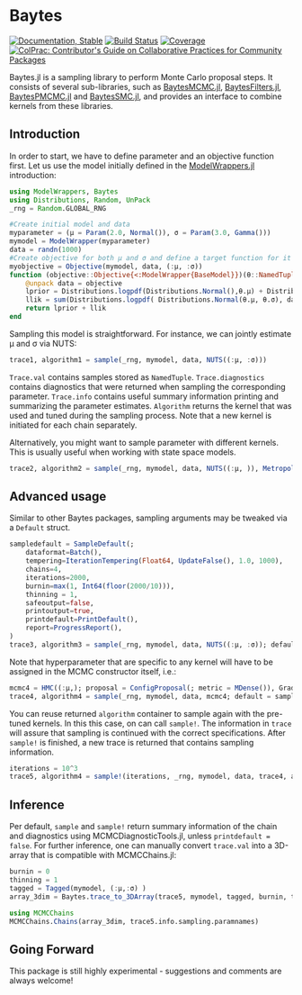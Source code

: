 # Baytes

<!---
![logo](docs/src/assets/logo.svg)
[![CI](xxx)](xxx)
[![arXiv article](xxx)](xxx)
-->

[![Documentation, Stable](https://img.shields.io/badge/docs-stable-blue.svg)](https://paschermayr.github.io/Baytes.jl/)
[![Build Status](https://github.com/paschermayr/Baytes.jl/actions/workflows/CI.yml/badge.svg?branch=main)](https://github.com/paschermayr/Baytes.jl/actions/workflows/CI.yml?query=branch%3Amain)
[![Coverage](https://codecov.io/gh/paschermayr/Baytes.jl/branch/main/graph/badge.svg)](https://codecov.io/gh/paschermayr/Baytes.jl)
[![ColPrac: Contributor's Guide on Collaborative Practices for Community Packages](https://img.shields.io/badge/ColPrac-Contributor's%20Guide-blueviolet)](https://github.com/SciML/ColPrac)

Baytes.jl is a sampling library to perform Monte Carlo proposal steps. It consists of several sub-libraries, such as [BaytesMCMC.jl](https://github.com/paschermayr/BaytesMCMC.jl), [BaytesFilters.jl](https://github.com/paschermayr/BaytesFilters.jl), [BaytesPMCMC.jl](https://github.com/paschermayr/BaytesPMCMC.jl) and [BaytesSMC.jl](https://github.com/paschermayr/BaytesSMC.jl), and provides an interface to combine kernels from these libraries.

## Introduction

In order to start, we have to define parameter and an objective function first. Let us use the model initially defined in the [ModelWrappers.jl](https://github.com/paschermayr/ModelWrappers.jl) introduction:

``` julia
using ModelWrappers, Baytes
using Distributions, Random, UnPack
_rng = Random.GLOBAL_RNG

#Create initial model and data
myparameter = (μ = Param(2.0, Normal()), σ = Param(3.0, Gamma()))
mymodel = ModelWrapper(myparameter)
data = randn(1000)
#Create objective for both μ and σ and define a target function for it
myobjective = Objective(mymodel, data, (:μ, :σ))
function (objective::Objective{<:ModelWrapper{BaseModel}})(θ::NamedTuple)
	@unpack data = objective
	lprior = Distributions.logpdf(Distributions.Normal(),θ.μ) + Distributions.logpdf(Distributions.Exponential(), θ.σ)
    llik = sum(Distributions.logpdf( Distributions.Normal(θ.μ, θ.σ), data[iter] ) for iter in eachindex(data))
	return lprior + llik
end
```

Sampling this model is straightforward. For instance, we can jointly estimate μ and σ via NUTS:
``` julia
trace1, algorithm1 = sample(_rng, mymodel, data, NUTS((:μ, :σ)))
```

`Trace.val` contains samples stored as `NamedTuple`. `Trace.diagnostics` contains diagnostics that were returned when sampling the corresponding parameter. `Trace.info` contains useful summary information printing and summarizing the parameter estimates. `Algorithm` returns the kernel that was used and tuned during the sampling process. Note that a new kernel is initiated for each chain separately.

Alternatively, you might want to sample parameter with different kernels. This is usually useful when working with state space models.
``` julia
trace2, algorithm2 = sample(_rng, mymodel, data, NUTS((:μ, )), Metropolis( (:σ,) ))
```

## Advanced usage

Similar to other Baytes packages, sampling arguments may be tweaked via a `Default` struct.

``` julia
sampledefault = SampleDefault(;
    dataformat=Batch(),
    tempering=IterationTempering(Float64, UpdateFalse(), 1.0, 1000),
    chains=4,
    iterations=2000,
    burnin=max(1, Int64(floor(2000/10))),
    thinning = 1,
    safeoutput=false,
    printoutput=true,
    printdefault=PrintDefault(),
    report=ProgressReport(),
)
trace3, algorithm3 = sample(_rng, mymodel, data, NUTS((:μ, :σ)); default = sampledefault)
```
Note that hyperparameter that are specific to any kernel will have to be assigned in the MCMC constructor itself, i.e.:
``` julia
mcmc4 = HMC((:μ,); proposal = ConfigProposal(; metric = MDense()), GradientBackend = :ReverseDiff,)
trace4, algorithm4 = sample(_rng, mymodel, data, mcmc4; default = sampledefault)
```

You can reuse returned `algorithm` container to sample again with the pre-tuned kernels. In this this case, on can call `sample!`. The information in `trace` will assure that sampling is continued with the correct specifications. After `sample!` is finished, a new trace is returned that contains sampling information.
``` julia
iterations = 10^3
trace5, algorithm4 = sample!(iterations, _rng, mymodel, data, trace4, algorithm4)
```

## Inference
Per default, `sample` and `sample!` return summary information of the chain and diagnostics using MCMCDiagnosticTools.jl, unless `printdefault = false`. For further inference, one can manually convert `trace.val` into a 3D-array that is compatible with MCMCChains.jl:
``` julia
burnin = 0
thinning = 1
tagged = Tagged(mymodel, (:μ,:σ) )
array_3dim = Baytes.trace_to_3DArray(trace5, mymodel, tagged, burnin, thinning)

using MCMCChains
MCMCChains.Chains(array_3dim, trace5.info.sampling.paramnames)
```

## Going Forward

This package is still highly experimental - suggestions and comments are always welcome!

<!---
# Citing Baytes.jl

If you use Baytes.jl for your own research, please consider citing the following publication: ...
-->
